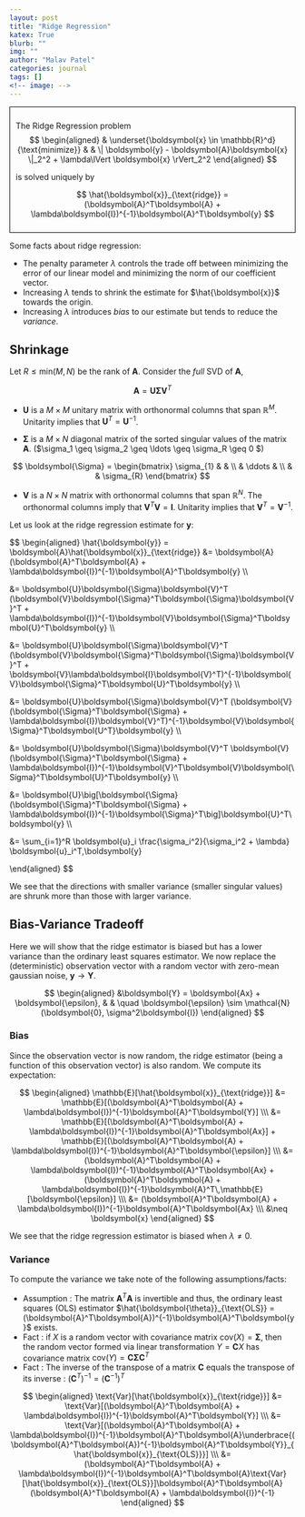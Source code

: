 ```yaml
---
layout: post
title: "Ridge Regression"
katex: True
blurb: ""
img: ""
author: "Malav Patel"
categories: journal
tags: []
<!-- image: -->
---
```



<div style="border: 1px solid black; padding: 10px;">

The Ridge Regression problem 
$$
\begin{aligned}
& \underset{\boldsymbol{x} \in \mathbb{R}^d}{\text{minimize}}
& & \| \boldsymbol{y} - \boldsymbol{A}\boldsymbol{x} \|_2^2 + \lambda\lVert \boldsymbol{x} \rVert_2^2
\end{aligned}
$$

is solved uniquely by

$$
\hat{\boldsymbol{x}}_{\text{ridge}} = (\boldsymbol{A}^T\boldsymbol{A} + \lambda\boldsymbol{I})^{-1}\boldsymbol{A}^T\boldsymbol{y}
$$

</div>

Some facts about ridge regression:

- The penalty parameter $\lambda$ controls the trade off between minimizing the error of our linear model and minimizing the norm of our coefficient vector.
- Increasing $\lambda$ tends to shrink the estimate for $\hat{\boldsymbol{x}}$ towards the origin.
- Increasing $\lambda$ introduces *bias* to our estimate but tends to reduce the *variance*.

## Shrinkage
Let $R \leq \text{min}(M, N)$ be the rank of $\boldsymbol{A}$. Consider the *full* SVD of $\boldsymbol{A}$,

$$
\boldsymbol{A} = \boldsymbol{U}\boldsymbol{\Sigma}\boldsymbol{V}^T
$$

- $\boldsymbol{U}$ is a $M \times M$ unitary matrix with orthonormal columns that span $\mathbb{R}^M$. Unitarity  implies that $\boldsymbol{U}^T = \boldsymbol{U}^{-1}$.


- $\boldsymbol{\Sigma}$ is a $M \times N$ diagonal matrix of the sorted singular values of the matrix $\boldsymbol{A}.$ ($\sigma_1 \geq \sigma_2 \geq \ldots \geq \sigma_R \geq 0 $)

$$
  \boldsymbol{\Sigma} =
  \begin{bmatrix}
    \sigma_{1} & & \\
    & \ddots & \\
    & & \sigma_{R}
  \end{bmatrix}
$$

- $\boldsymbol{V}$ is a $N \times N$ matrix with orthonormal columns that span $\mathbb{R}^N$. The orthonormal columns imply that $\boldsymbol{V}^T\boldsymbol{V} = \boldsymbol{I}$. Unitarity  implies that $\boldsymbol{V}^T = \boldsymbol{V}^{-1}$.

Let us look at the ridge regression estimate for $\boldsymbol{y}$:

$$
\begin{aligned}
\hat{\boldsymbol{y}} = \boldsymbol{A}\hat{\boldsymbol{x}}_{\text{ridge}} &= \boldsymbol{A} (\boldsymbol{A}^T\boldsymbol{A} + \lambda\boldsymbol{I})^{-1}\boldsymbol{A}^T\boldsymbol{y} \\\ 

&= \boldsymbol{U}\boldsymbol{\Sigma}\boldsymbol{V}^T (\boldsymbol{V}\boldsymbol{\Sigma}^T\boldsymbol{\Sigma}\boldsymbol{V}^T + \lambda\boldsymbol{I})^{-1}\boldsymbol{V}\boldsymbol{\Sigma}^T\boldsymbol{U}^T\boldsymbol{y} \\\ 

&= \boldsymbol{U}\boldsymbol{\Sigma}\boldsymbol{V}^T (\boldsymbol{V}\boldsymbol{\Sigma}^T\boldsymbol{\Sigma}\boldsymbol{V}^T + \boldsymbol{V}\lambda\boldsymbol{I}\boldsymbol{V}^T)^{-1}\boldsymbol{V}\boldsymbol{\Sigma}^T\boldsymbol{U}^T\boldsymbol{y} \\\ 

&= \boldsymbol{U}\boldsymbol{\Sigma}\boldsymbol{V}^T (\boldsymbol{V}(\boldsymbol{\Sigma}^T\boldsymbol{\Sigma} + \lambda\boldsymbol{I})\boldsymbol{V}^T)^{-1}\boldsymbol{V}\boldsymbol{\Sigma}^T\boldsymbol{U^T}\boldsymbol{y} \\\ 

&= \boldsymbol{U}\boldsymbol{\Sigma}\boldsymbol{V}^T \boldsymbol{V}(\boldsymbol{\Sigma}^T\boldsymbol{\Sigma} + \lambda\boldsymbol{I})^{-1}\boldsymbol{V}^T\boldsymbol{V}\boldsymbol{\Sigma}^T\boldsymbol{U}^T\boldsymbol{y} \\\ 

&= \boldsymbol{U}\big[\boldsymbol{\Sigma}(\boldsymbol{\Sigma}^T\boldsymbol{\Sigma} + \lambda\boldsymbol{I})^{-1}\boldsymbol{\Sigma}^T\big]\boldsymbol{U}^T\boldsymbol{y} \\\ 

&= \sum_{i=1}^R \boldsymbol{u}_i \frac{\sigma_i^2}{\sigma_i^2 + \lambda} \boldsymbol{u}_i^T\,\boldsymbol{y}

\end{aligned}
$$

We see that the directions with smaller variance (smaller singular values) are shrunk more than those with larger variance.

## Bias-Variance Tradeoff
Here we will show that the ridge estimator is biased but has a lower variance than the ordinary least squares estimator. We now replace the (deterministic) observation vector with a random vector with zero-mean gaussian noise, $\boldsymbol{y} \to \boldsymbol{Y}$.

$$
\begin{aligned}
  &\boldsymbol{Y} = \boldsymbol{Ax} + \boldsymbol{\epsilon}, & & \quad  \boldsymbol{\epsilon} \sim \mathcal{N}(\boldsymbol{0}, \sigma^2\boldsymbol{I})
\end{aligned}
$$

### Bias
Since the observation vector is now random, the ridge estimator (being a function of this observation vector) is also random. We compute its expectation:

$$
\begin{aligned}
  \mathbb{E}[\hat{\boldsymbol{x}}_{\text{ridge}}] &= \mathbb{E}[(\boldsymbol{A}^T\boldsymbol{A} + \lambda\boldsymbol{I})^{-1}\boldsymbol{A}^T\boldsymbol{Y}] \\\ 
  &= \mathbb{E}[(\boldsymbol{A}^T\boldsymbol{A} + \lambda\boldsymbol{I})^{-1}\boldsymbol{A}^T\boldsymbol{Ax}] + \mathbb{E}[(\boldsymbol{A}^T\boldsymbol{A} + \lambda\boldsymbol{I})^{-1}\boldsymbol{A}^T\boldsymbol{\epsilon}] \\\ 
  &= (\boldsymbol{A}^T\boldsymbol{A} + \lambda\boldsymbol{I})^{-1}\boldsymbol{A}^T\boldsymbol{Ax} + (\boldsymbol{A}^T\boldsymbol{A} + \lambda\boldsymbol{I})^{-1}\boldsymbol{A}^T\,\mathbb{E}[\boldsymbol{\epsilon}] \\\ 
  &= (\boldsymbol{A}^T\boldsymbol{A} + \lambda\boldsymbol{I})^{-1}\boldsymbol{A}^T\boldsymbol{Ax} \\\ 
  &\neq \boldsymbol{x}
\end{aligned}
$$

We see that the ridge regression estimator is biased when $\lambda \neq 0$.

### Variance
To compute the variance we take note of the following assumptions/facts:

- Assumption : The matrix $\boldsymbol{A}^T\boldsymbol{A}$ is invertible and thus, the ordinary least squares (OLS) estimator $\hat{\boldsymbol{\theta}}_{\text{OLS}} = (\boldsymbol{A}^T\boldsymbol{A})^{-1}\boldsymbol{A}^T\boldsymbol{y}$ exists.
- Fact : if $X$ is a random vector with covariance matrix $\text{cov}(X) = \boldsymbol{\Sigma}$, then the random vector formed via linear transformation $Y = \boldsymbol{C}X$ has covariance matrix $\text{cov}(Y) = \boldsymbol{C}\boldsymbol{\Sigma}\boldsymbol{C}^T$
- Fact : The inverse of the transpose of a matrix $\boldsymbol{C}$ equals the transpose of its inverse : $(\boldsymbol{C}^T)^{-1} = (\boldsymbol{C}^{-1})^T$


$$
\begin{aligned}
  \text{Var}[\hat{\boldsymbol{x}}_{\text{ridge}}] &= \text{Var}[(\boldsymbol{A}^T\boldsymbol{A} + \lambda\boldsymbol{I})^{-1}\boldsymbol{A}^T\boldsymbol{Y}] \\\ 
  &= \text{Var}[(\boldsymbol{A}^T\boldsymbol{A} + \lambda\boldsymbol{I})^{-1}\boldsymbol{A}^T\boldsymbol{A}\underbrace{(\boldsymbol{A}^T\boldsymbol{A})^{-1}\boldsymbol{A}^T\boldsymbol{Y}}_{\hat{\boldsymbol{x}}_{\text{OLS}}}] \\\ 
  &= (\boldsymbol{A}^T\boldsymbol{A} + \lambda\boldsymbol{I})^{-1}\boldsymbol{A}^T\boldsymbol{A}\text{Var}[\hat{\boldsymbol{x}}_{\text{OLS}}]\boldsymbol{A}^T\boldsymbol{A}(\boldsymbol{A}^T\boldsymbol{A} + \lambda\boldsymbol{I})^{-1}
\end{aligned}
$$